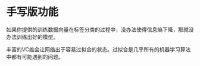 # 手写版功能

如果你提供的训练数据向量在标签分类的过程中，没办法使得信息熵下降，那就没办法训练出好的模型。

丰富的VC维会让网络出于容易过拟合的状态。过拟合是几乎所有的机器学习算法中都有可能遇到的问题。
